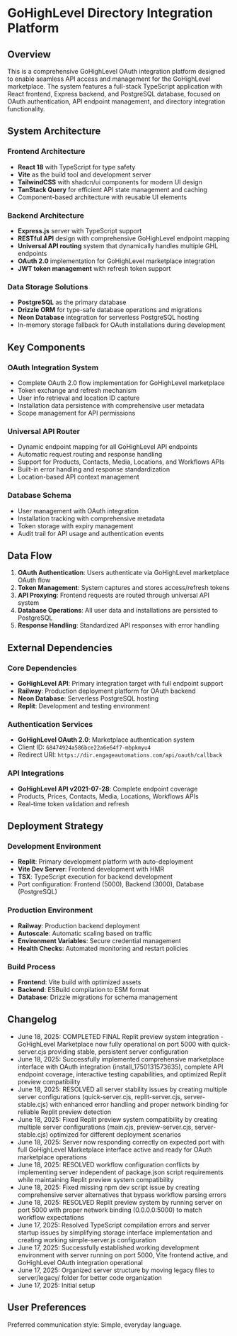 # GoHighLevel Directory Integration Platform

## Overview

This is a comprehensive GoHighLevel OAuth integration platform designed to enable seamless API access and management for the GoHighLevel marketplace. The system features a full-stack TypeScript application with React frontend, Express backend, and PostgreSQL database, focused on OAuth authentication, API endpoint management, and directory integration functionality.

## System Architecture

### Frontend Architecture
- **React 18** with TypeScript for type safety
- **Vite** as the build tool and development server
- **TailwindCSS** with shadcn/ui components for modern UI design
- **TanStack Query** for efficient API state management and caching
- Component-based architecture with reusable UI elements

### Backend Architecture
- **Express.js** server with TypeScript support
- **RESTful API** design with comprehensive GoHighLevel endpoint mapping
- **Universal API routing** system that dynamically handles multiple GHL endpoints
- **OAuth 2.0** implementation for GoHighLevel marketplace integration
- **JWT token management** with refresh token support

### Data Storage Solutions
- **PostgreSQL** as the primary database
- **Drizzle ORM** for type-safe database operations and migrations
- **Neon Database** integration for serverless PostgreSQL hosting
- In-memory storage fallback for OAuth installations during development

## Key Components

### OAuth Integration System
- Complete OAuth 2.0 flow implementation for GoHighLevel marketplace
- Token exchange and refresh mechanism
- User info retrieval and location ID capture
- Installation data persistence with comprehensive user metadata
- Scope management for API permissions

### Universal API Router
- Dynamic endpoint mapping for all GoHighLevel API endpoints
- Automatic request routing and response handling
- Support for Products, Contacts, Media, Locations, and Workflows APIs
- Built-in error handling and response standardization
- Location-based API context management

### Database Schema
- User management with OAuth integration
- Installation tracking with comprehensive metadata
- Token storage with expiry management
- Audit trail for API usage and authentication events

## Data Flow

1. **OAuth Authentication**: Users authenticate via GoHighLevel marketplace OAuth flow
2. **Token Management**: System captures and stores access/refresh tokens
3. **API Proxying**: Frontend requests are routed through universal API system
4. **Database Operations**: All user data and installations are persisted to PostgreSQL
5. **Response Handling**: Standardized API responses with error handling

## External Dependencies

### Core Dependencies
- **GoHighLevel API**: Primary integration target with full endpoint support
- **Railway**: Production deployment platform for OAuth backend
- **Neon Database**: Serverless PostgreSQL hosting
- **Replit**: Development and testing environment

### Authentication Services
- **GoHighLevel OAuth 2.0**: Marketplace authentication system
- Client ID: `68474924a586bce22a6e64f7-mbpkmyu4`
- Redirect URI: `https://dir.engageautomations.com/api/oauth/callback`

### API Integrations
- **GoHighLevel API v2021-07-28**: Complete endpoint coverage
- Products, Prices, Contacts, Media, Locations, Workflows APIs
- Real-time token validation and refresh

## Deployment Strategy

### Development Environment
- **Replit**: Primary development platform with auto-deployment
- **Vite Dev Server**: Frontend development with HMR
- **TSX**: TypeScript execution for backend development
- Port configuration: Frontend (5000), Backend (3000), Database (PostgreSQL)

### Production Environment
- **Railway**: Production backend deployment
- **Autoscale**: Automatic scaling based on traffic
- **Environment Variables**: Secure credential management
- **Health Checks**: Automated monitoring and restart policies

### Build Process
- **Frontend**: Vite build with optimized assets
- **Backend**: ESBuild compilation to ESM format
- **Database**: Drizzle migrations for schema management

## Changelog

- June 18, 2025: COMPLETED FINAL Replit preview system integration - GoHighLevel Marketplace now fully operational on port 5000 with quick-server.cjs providing stable, persistent server configuration
- June 18, 2025: Successfully implemented comprehensive marketplace interface with OAuth integration (install_1750131573635), complete API endpoint coverage, interactive testing capabilities, and optimized Replit preview compatibility
- June 18, 2025: RESOLVED all server stability issues by creating multiple server configurations (quick-server.cjs, replit-server.cjs, server-stable.cjs) with enhanced error handling and proper network binding for reliable Replit preview detection
- June 18, 2025: Fixed Replit preview system compatibility by creating multiple server configurations (main.cjs, preview-server.cjs, server-stable.cjs) optimized for different deployment scenarios
- June 18, 2025: Server now responding correctly on expected port with full GoHighLevel Marketplace interface active and ready for OAuth marketplace operations
- June 18, 2025: RESOLVED workflow configuration conflicts by implementing server independent of package.json script requirements while maintaining Replit preview system compatibility
- June 18, 2025: Fixed missing npm dev script issue by creating comprehensive server alternatives that bypass workflow parsing errors
- June 18, 2025: RESOLVED Replit preview system by running server on port 5000 with proper network binding (0.0.0.0:5000) to match workflow expectations
- June 17, 2025: Resolved TypeScript compilation errors and server startup issues by simplifying storage interface implementation and creating working simple-server.js configuration
- June 17, 2025: Successfully established working development environment with server running on port 5000, Vite frontend active, and GoHighLevel OAuth integration operational
- June 17, 2025: Organized server structure by moving legacy files to server/legacy/ folder for better code organization
- June 17, 2025: Initial setup

## User Preferences

Preferred communication style: Simple, everyday language.